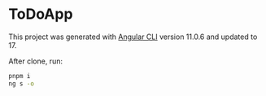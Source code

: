 # ToDoApp

This project was generated with [Angular CLI](https://github.com/angular/angular-cli) version 11.0.6 and updated to 17.

After clone, run:

```bash
pnpm i
ng s -o
```
